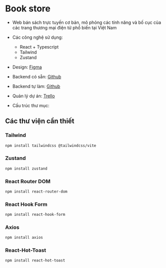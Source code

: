 # Book store
- Web bán sách trực tuyến cơ bản, mô phỏng các tính năng và bố cục của các trang thương mại điện tử phổ biến tại Việt Nam 

- Các công nghệ sử dụng:
    - React + Typescript
    - Tailwind
    - Zustand 

- Design: [Figma](https://www.figma.com/design/sTn6YKYVvanaidhWPLNlTC/TIKI-FULL-PAGE?node-id=1-13060&t=suTn6ojDtzOQohKT-1)

- Backend có sẵn: [Github](https://github.com/vuanhtu1993/json-server-with-auth/)

- Backend tự làm: [Github](https://github.com/DucL0c/BookStore_Api.git)

- Quản lý dự án: [Trello](https://trello.com/b/U9VasFGz/nhom-4-d%E1%BB%B1-an-cu%E1%BB%91i-khoa)

- Cấu trúc thư mục:

## Các thư viện cần thiết

### Tailwind
```bash
npm install tailwindcss @tailwindcss/vite
```

### Zustand
```bash
npm install zustand
```

### React Router DOM
```bash
npm install react-router-dom
```

### React Hook Form
```bash
npm install react-hook-form
```

### Axios
```bash
npm install axios
```

### React-Hot-Toast
```bash
npm install react-hot-toast
```